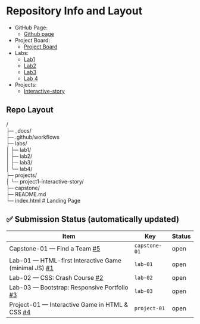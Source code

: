 # Repository Info and Layout
- GitHub Page:
    - [Github page](https://jtn9701.github.io/csci4208-portfolio-2025/)
- Project Board:
    - [Project Board](https://github.com/users/jtn9701/projects/1/views/1)
- Labs:
    - [Lab1](./Labs/Lab1/html-adventure-story-master/html-adventure-story-master/html-files/)
    - [Lab2](./Labs/Lab2/css-crash-course-master/css-crash-course-master/)
    - [Lab3](./Labs/Lab3/portfolio-bootstrap-master/)
    - [Lab 4](./Labs/Lab4/hilo-js-dom-master/)
- Projects:
    - [Interactive-story](./projects/project1-interactive-story/README.md)

## Repo Layout
/</br>
├─ \_docs/</br>
├─ .github/workflows</br>
├─ labs/</br>
│  ├─ lab1/</br>
│  ├─ lab2/</br>
│  ├─ lab3/</br>
│  └─ lab4/</br>
├─ projects/</br>
│  └─ project1-interactive-story/</br>
├─ capstone/</br>
├─ README.md</br>
└─ index.html                 # Landing Page

## ✅ Submission Status (automatically updated)
<!-- STATUS:START -->
| Item | Key | Status |
|---|---|---|
| Capstone-01 — Find a Team [#5](https://github.com/jtn9701/Advanced-Web-App-Projects/issues/5) | `capstone-01` | open |
| Lab-01 — HTML-first Interactive Game (minimal JS) [#1](https://github.com/jtn9701/Advanced-Web-App-Projects/issues/1) | `lab-01` | open |
| Lab-02 — CSS: Crash Course [#2](https://github.com/jtn9701/Advanced-Web-App-Projects/issues/2) | `lab-02` | open |
| Lab-03 — Bootstrap: Responsive Portfolio [#3](https://github.com/jtn9701/Advanced-Web-App-Projects/issues/3) | `lab-03` | open |
| Project-01 — Interactive Game in HTML & CSS [#4](https://github.com/jtn9701/Advanced-Web-App-Projects/issues/4) | `project-01` | open |
<!-- STATUS:END -->
